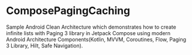 # ComposePagingCaching
Sample Android Clean Architecture which demonstrates how to create infinite lists with Paging 3 library in Jetpack Compose using modern Android Architecture Components(Kotlin, MVVM, Coroutines, Flow,  Paging 3 Library, Hilt, Safe Navigation).
